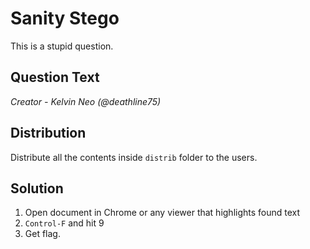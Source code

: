 # Sanity Stego
This is a stupid question.

## Question Text
*Creator -  Kelvin Neo (@deathline75)*

## Distribution
Distribute all the contents inside `distrib` folder to the users.

## Solution
1. Open document in Chrome or any viewer that highlights found text
2. `Control-F` and hit 9
3. Get flag.
